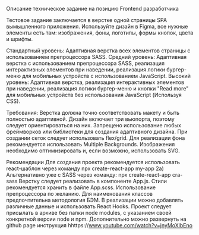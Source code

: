 Описание техническое задание на позицию Frontend разработчика

Тестовое задание заключается в верстке одной страницы SPA вымышленного приложения. Используйте дизайн в Figma, все нужные элементы есть там: изображения, фоны, логотипы, формы кнопок, цвета и шрифты.

Стандартный уровень: Адаптивная верстка всех элементов страницы с использованием препроцессора SASS.
Средний уровень: Адаптивная верстка с использованием препроцессора SASS, реализация интерактивных элементов при наведении, реализация логики бургер-меню для мобильных устройств с использованием JavaScript.
Высокий уровень: Адаптивная верстка, реализация интерактивных элементов при наведении, реализация логики бургер-меню и кнопки "Read more" для мобильных устройств без использования JavaScript (Используя CSS).

Требования:
Верстка должна точно соответствовать макету и быть полностью адаптивной. Дизайн включает три вьюпорта, поэтому следует ориентироваться на них.
Запрещено использование любых фреймворков или библиотеки для создания адаптивного дизайна.
При создании сеток следует использовать flex/grid.
Для реализации фона рекомендуется использовать Multiple Backgrounds.
Изображения необходимо оптимизировать и, если возможно, использовать SVG.

Рекомендации
Для создания проекта рекомендуется использовать react-шаблон через команду npx create-react-app my-app 
2а) Альтернативно уже с SASS через команду:  npx create-react-app cra-sass
Верстку следует реализовать в компоненте App.js.
Стили рекомендуется хранить в файле App.scss. Использование препроцессора по желанию.
Для наименования классов предпочтительна методология БЭМ.
В реализации можно добавлять различные данные и использовать React Hooks.
Проект следует присылать в архиве без папки node modules, с указанием своей конкретной версии node и npm. 
Дополнительно можно развернуть на github page 
инструкция hhttps://www.youtube.com/watch?v=jnyMoXlbEno 
